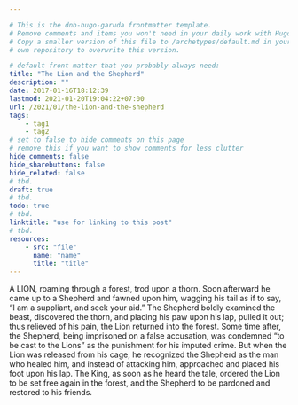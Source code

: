 ```yaml
---

# This is the dnb-hugo-garuda frontmatter template. 
# Remove comments and items you won't need in your daily work with Hugo.
# Copy a smaller version of this file to /archetypes/default.md in your
# own repository to overwrite this version.

# default front matter that you probably always need:
title: "The Lion and the Shepherd"
description: ""
date: 2017-01-16T18:12:39
lastmod: 2021-01-20T19:04:22+07:00
url: /2021/01/the-lion-and-the-shepherd
tags:
    - tag1
    - tag2
# set to false to hide comments on this page
# remove this if you want to show comments for less clutter
hide_comments: false
hide_sharebuttons: false
hide_related: false
# tbd.
draft: true
# tbd.
todo: true
# tbd.
linktitle: "use for linking to this post"
# tbd.
resources:
    - src: "file"
      name: "name"
      title: "title"
---
```

A LION, roaming through a forest, trod upon a thorn. Soon afterward he came up to a Shepherd and fawned upon him, wagging his tail as if to say, “I am a suppliant, and seek your aid.” The Shepherd boldly examined the beast, discovered the thorn, and placing his paw upon his lap, pulled it out; thus relieved of his pain, the Lion returned into the forest. Some time after, the Shepherd, being imprisoned on a false accusation, was condemned “to be cast to the Lions” as the punishment for his imputed crime. But when the Lion was released from his cage, he recognized the Shepherd as the man who healed him, and instead of attacking him, approached and placed his foot upon his lap. The King, as soon as he heard the tale, ordered the Lion to be set free again in the forest, and the Shepherd to be pardoned and restored to his friends.
